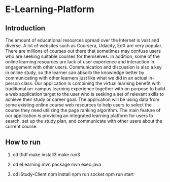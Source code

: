 # E-Learning-Platform

## Introduction
The amount of educational resources spread over the Internet is vast and diverse. A lot of websites such as Coursera, Udacity, EdX are very popular. There are millions of courses out there that sometimes may confuse users who are seeking suitable courses for themselves. In addition, some of the online learning resources are lack of user experience and interaction in engagement with other users. Communication and discussion is also a key in online study, so the learner can absorb the knowledge better by communicating with other learners just like what we did in an actual in-person class. Our application is combining the virtual learning benefit with traditional on-campus learning experience together with on purpose to build a web application target to the user who is seeking a set of relevant skills to achieve their study or career goal. The application will be using data from some existing online course web resources to help users to select the course they need utilizing the page ranking algorithm. The main feature of our application is providing an integrated learning platform for users to search, set up the study plan, and communicate with other users about the current course.

## How to run
1. 
	cd tfidf
	make install3
	make run3

2. 
	cd eLearning
	mvn package
	mvn exec:java

3. 
	cd iStudy-Client
	npm install
	npm run socket
	npm run start
